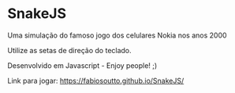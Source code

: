 # SnakeJS

Uma simulação do famoso jogo dos celulares Nokia nos anos 2000

Utilize as setas de direção do teclado.

Desenvolvido em Javascript - Enjoy people! ;)

Link para jogar: https://fabiosoutto.github.io/SnakeJS/

